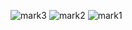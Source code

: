 ![mark3](https://github.com/user-attachments/assets/1f16349c-131a-40cf-b958-cd987840fabc)
![mark2](https://github.com/user-attachments/assets/6cb0b6d1-1ff8-4ab9-9218-4ba37a3faccf)
![mark1](https://github.com/user-attachments/assets/d8cb9f1f-9a9d-46a1-998b-0e35c57b4643)
